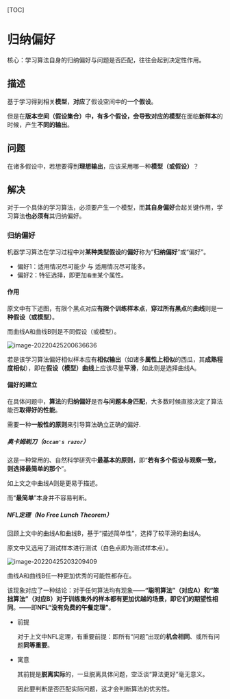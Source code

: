 [TOC]

# 归纳偏好

核心：学习算法自身的归纳偏好与问题是否匹配，往往会起到决定性作用。

## 描述

基于学习得到相关**模型**，**对应**了假设空间中的**一个假设**。

但是在**版本空间（假设集合）**中，有多个假设，会导致对应的**模型**在面临**新样本**的时候，产生**不同的输出**。

## 问题

在诸多假设中，若想要得到**理想输出**，应该采用哪一种**模型（或假设）**？

## 解决

对于一个具体的学习算法，必须要产生一个模型，而**其自身偏好**会起关键作用，学习算法**也必须有**其归纳偏好。

### 归纳偏好

机器学习算法在学习过程中对**某种类型假设**的**偏好**称为“**归纳偏好**”或“偏好”。

- 偏好1：适用情况尽可能少 与 适用情况尽可能多。
- 偏好2：特征选择，即更加`看重`某个属性。

#### 作用

原文中有下述图，有限个黑点对应**有限个训练样本点**，**穿过所有黑点**的**曲线**则是**一种假设（或模型）**。

而曲线A和曲线B则是不同假设（或模型）。

![image-20220425200636636](C:\Users\zhangcai\AppData\Roaming\Typora\typora-user-images\image-20220425200636636.png)

若是该学习算法偏好相似样本应有**相似输出**（如诸多**属性上相似**的西瓜，其**成熟程度相似**），即在**假设（模型）曲线**上应该尽量**平滑**，如此则是选择曲线A。

#### 偏好的建立

在具体问题中，**算法**的**归纳偏好**是否**与问题本身匹配**，大多数时候直接决定了算法能否**取得好的性能**。

需要一种**一般性的原则**来引导算法确立正确的偏好.

##### 奥卡姆剃刀（`Occam's razor`）

这是一种常用的、自然科学研究中**最基本的原则**，即“**若有多个假设与观察一致，则选择最简单的那个**”。

如上文之中曲线A则是更易于描述。

而“**最简单**”本身并不容易判断。

##### NFL定理（No Free Lunch Theorem）

回顾上文中的曲线A和曲线B，基于“描述简单性”，选择了较平滑的曲线A。

原文中又选用了测试样本进行测试（白色点即为测试样本点）。

![image-20220425203209409](C:\Users\zhangcai\AppData\Roaming\Typora\typora-user-images\image-20220425203209409.png)

曲线A和曲线B任一种更加优秀的可能性都存在。

该现象对应了一种结论：对于任何算法均有现象——**“聪明算法”（对应A）**和**“笨拙算法”（对应B）**对于训练集外的样本都有更加优越的场景，即它们的**期望性相同**。——即**NFL“没有免费的午餐定理”**。

- 前提

  对于上文中NFL定理，有重要前提：即所有“问题”出现的**机会相同**、或所有问题**同等重要**。

- 寓意

  其前提是**脱离实际**的，一旦脱离具体问题，空泛谈“算法更好”毫无意义。

  因此要判断是否匹配实际问题，这才会判断算法的优劣性。

  